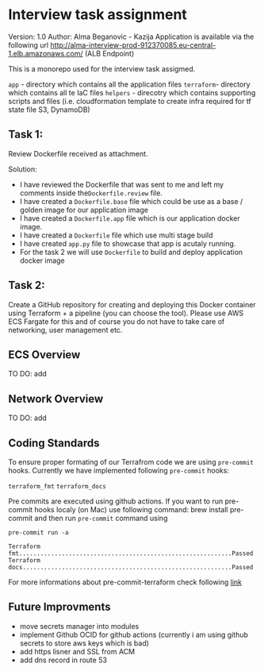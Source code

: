 # Interview task assignment

Version: 1.0 
Author: Alma Beganovic - Kazija
Application is available via the following url http://alma-interview-prod-912370085.eu-central-1.elb.amazonaws.com/ (ALB Endpoint)

This is a monorepo used for the interview task assigmed.

`app` - directory which contains all the application files
`terraform`- directory which contains all te IaC files
`helpers` - direcotry which contains supporting scripts and files (i.e. cloudformation template to create infra required for tf state file S3, DynamoDB)

## Task 1:
Review Dockerfile received as attachment. 

Solution:
- I have reviewed the Dockerfile that was sent to me and left my comments inside the`Dockerfile.review` file.
- I have created a `Dockerfile.base` file which could be use as a base / golden image for our application image
- I have created a `Dockerfile.app` file which is our application docker image.
- I have created a `Dockerfile` file which use multi stage build
- I have created `app.py` file to showcase that app is acutaly running.
- For the task 2 we will use `Dockerfile` to build and deploy application docker image

## Task 2:
Create a GitHub repository for creating and deploying this Docker container using Terraform + a pipeline (you can choose the tool). Please use AWS ECS Fargate for this and of course you do not have to take care of networking, user management etc.

## ECS Overview

TO DO: add

## Network Overview
TO DO: add

## Coding Standards
To ensure proper formating of our Terrafrom code we are using `pre-commit` hooks. Currently we have implemented following `pre-commit` hooks:

`terraform_fmt` `terraform_docs`

Pre commits are executed using github actions. If you want to run pre-commit hooks localy (on Mac) use following command: brew install pre-commit and then run `pre-commit` command using

`pre-commit run -a`
```
Terraform fmt............................................................Passed
Terraform docs...........................................................Passed
```
For more informations about pre-commit-terraform check following [link](https://github.com/antonbabenko/pre-commit-terraform)

## Future Improvments
- move secrets manager into modules
- implement Github OCID for github actions (currently i am using github secrets to store aws keys which is bad)
- add https lisner and SSL from ACM
- add dns record in route 53